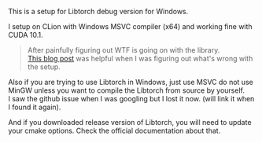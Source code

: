 This is a setup for Libtorch debug version for Windows.

I setup on CLion with Windows MSVC compiler (x64) and working fine with CUDA 10.1.

> After painfully figuring out WTF is going on with the library.  
> [This blog post](https://blog.csdn.net/XDH19910113/article/details/110072837) was helpful when I was figuring out what's wrong with the setup.

Also if you are trying to use Libtorch in Windows, just use MSVC do not use MinGW unless you want to compile the Libtorch from source by yourself.  
I saw the github issue when I was googling but I lost it now. (will link it when I found it again).

And if you downloaded release version of Libtorch, you will need to update your cmake options. Check the official documentation about that.
